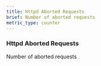 ```yaml
---
title: Httpd Aborted Requests
brief: Number of aborted requests
metric_type: counter
---
```

### Httpd Aborted Requests

Number of aborted requests
